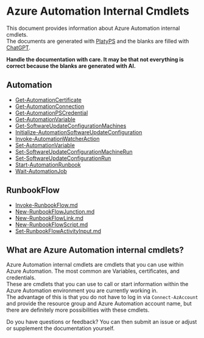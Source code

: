 # Azure Automation Internal Cmdlets

This document provides information about Azure Automation internal cmdlets.  
The documents are generated with [PlatyPS](https://github.com/PowerShell/platyPS) and the blanks are filled with [ChatGPT](https://chat.openai.com/).  

**Handle the documentation with care. It may be that not everything is correct because the blanks are generated with AI.**

## Automation

- [Get-AutomationCertificate](/docs/Automation/Get-AutomationCertificate.md)
- [Get-AutomationConnection](/docs/Automation/Get-AutomationConnection.md)
- [Get-AutomationPSCredential](/docs/Automation/Get-AutomationPSCredential.md)
- [Get-AutomationVariable](/docs/Automation/Get-AutomationVariable.md)
- [Get-SoftwareUpdateConfigurationMachines](/docs/Automation/Get-SoftwareUpdateConfigurationMachines.md)
- [Initialize-AutomationSoftwareUpdateConfiguration](/docs/Automation/Initialize-AutomationSoftwareUpdateConfiguration.md)
- [Invoke-AutomationWatcherAction](/docs/Automation/Invoke-AutomationWatcherAction.md)
- [Set-AutomationVariable](/docs/Automation/Set-AutomationVariable.md)
- [Set-SoftwareUpdateConfigurationMachineRun](./docs/Automation/Set-SoftwareUpdateConfigurationMachineRun.md)
- [Set-SoftwareUpdateConfigurationRun](/docs/Automation/Set-SoftwareUpdateConfigurationRun.md)
- [Start-AutomationRunbook](/docs/Automation/Start-AutomationRunbook.md)
- [Wait-AutomationJob](/docs/Automation/Wait-AutomationJob.md)

## RunbookFlow

- [Invoke-RunbookFlow.md](/docs/RunbookFlow/Invoke-RunbookFlow.md)
- [New-RunbookFlowJunction.md](/docs/RunbookFlow/New-RunbookFlowJunction.md)
- [New-RunbookFlowLink.md](/docs/RunbookFlow/New-RunbookFlowLink.md)
- [New-RunbookFlowScript.md](/docs/RunbookFlow/New-RunbookFlowScript.md)
- [Set-RunbookFlowActivityInput.md](/docs/RunbookFlow/Set-RunbookFlowActivityInput.md)

## What are Azure Automation internal cmdlets?

Azure Automation internal cmdlets are cmdlets that you can use within Azure Automation. The most common are Variables, certificates, and credentials.  
These are cmdlets that you can use to call or start information within the Azure Automation environment you are currently working in.  
The advantage of this is that you do not have to log in via `Connect-AzAccount` and provide the resource group and Azure Automation account name, but there are definitely more possibilities with these cmdlets.  

Do you have questions or feedback? You can then submit an issue or adjust or supplement the documentation yourself.
